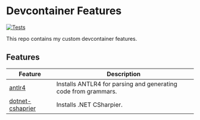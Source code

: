 # Devcontainer Features

[![Tests](https://github.com/nikiforovall/devcontainer-features/actions/workflows/test.yaml/badge.svg)](https://github.com/nikiforovall/devcontainer-features/actions/workflows/test.yaml)

This repo contains my custom devcontainer features.

## Features

| Feature                                    | Description                                                    |
| ------------------------------------------ | -------------------------------------------------------------- |
| [antlr4](./src/antlr4)                     | Installs ANTLR4 for parsing and generating code from grammars. |
| [dotnet-cshaprier](./src/dotnet-csharpier) | Installs .NET CSharpier.                                       |